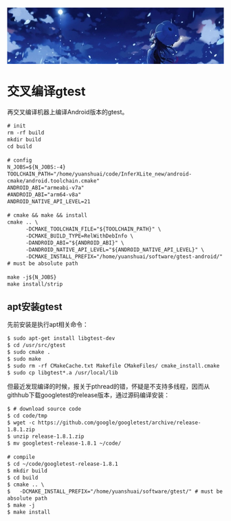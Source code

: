[![header](../../../assets/header10.jpg)](https://yuenshome.github.io)

# 交叉编译gtest

再交叉编译机器上编译Android版本的gtest。

```shell
# init
rm -rf build
mkdir build                                                                                                       
cd build
 
# config
N_JOBS=${N_JOBS:-4}
TOOLCHAIN_PATH="/home/yuanshuai/code/InferXLite_new/android-cmake/android.toolchain.cmake" 
ANDROID_ABI="armeabi-v7a"
#ANDROID_ABI="arm64-v8a"
ANDROID_NATIVE_API_LEVEL=21

# cmake && make && install
cmake .. \
      -DCMAKE_TOOLCHAIN_FILE="${TOOLCHAIN_PATH}" \
      -DCMAKE_BUILD_TYPE=RelWithDebInfo \
      -DANDROID_ABI="${ANDROID_ABI}" \
      -DANDROID_NATIVE_API_LEVEL="${ANDROID_NATIVE_API_LEVEL}" \
      -DCMAKE_INSTALL_PREFIX="/home/yuanshuai/software/gtest-android/" # must be absolute path

make -j${N_JOBS}
make install/strip
```

## apt安装gtest

先前安装是执行apt相关命令：

```shell
$ sudo apt-get install libgtest-dev
$ cd /usr/src/gtest
$ sudo cmake .
$ sudo make
$ sudo rm -rf CMakeCache.txt Makefile CMakeFiles/ cmake_install.cmake
$ sudo cp libgtest*.a /usr/local/lib
```

但最近发现编译的时候，报关于pthread的错，怀疑是不支持多线程，因而从githhub下载googletest的release版本，通过源码编译安装：

```shell
$ # download source code
$ cd code/tmp
$ wget -c https://github.com/google/googletest/archive/release-1.8.1.zip
$ unzip release-1.8.1.zip
$ mv googletest-release-1.8.1 ~/code/

# compile
$ cd ~/code/googletest-release-1.8.1
$ mkdir build
$ cd build
$ cmake .. \
$   -DCMAKE_INSTALL_PREFIX="/home/yuanshuai/software/gtest/" # must be absolute path
$ make -j
$ make install
```
